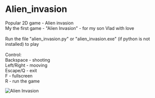 # Alien_invasion
Popular 2D game - Alien invasion <br>
My the first game - "Alien Invasion" - for my son Vlad with love <br><br>
Run the file "alien_invasion.py" or "alien_invasion.exe" (if python is not installed) to play<br><br>
Control:<br>
Backspace - shooting<br>
Left/Right - mooving<br>
Escape/Q - exit<br>
F - fullscreen <br>
R - run the game <br>

![Alien Invasion](https://user-images.githubusercontent.com/111890967/200809679-1360df82-9f78-46f6-ad16-8f24218d4efd.png)
